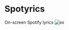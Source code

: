 # Spotyrics
On-screen Spotify lyrics
![ex](https://cdn.discordapp.com/attachments/660904280068456468/810676825486786580/EUn8eke.gif)
